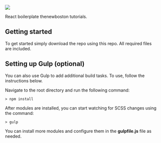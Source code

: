 ![](http://i.imgur.com/5Bqs5zi.png)

React boilerplate thenewboston tutorials.

## Getting started

To get started simply download the repo using this repo. All required files are included.

## Setting up Gulp (optional)

You can also use Gulp to add additional build tasks. To use, follow the instructions below.

Navigate to the root directory and  run the following command:
```
> npm install
```

After modules are installed, you can start watching for SCSS changes using the command:
```
> gulp
```

You can install more modules and configure them in the **gulpfile.js** file as needed.
